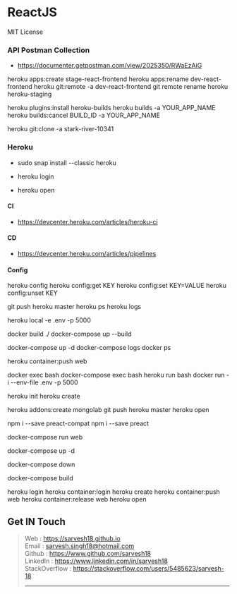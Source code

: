# ReactJS

MIT License


### API Postman Collection
* https://documenter.getpostman.com/view/2025350/RWaEzAiG


heroku apps:create stage-react-frontend
heroku apps:rename dev-react-frontend
heroku git:remote -a dev-react-frontend
git remote rename heroku heroku-staging

heroku plugins:install heroku-builds
heroku builds -a YOUR_APP_NAME
heroku builds:cancel BUILD_ID -a YOUR_APP_NAME

heroku git:clone -a stark-river-10341

### Heroku
* sudo snap install --classic heroku

* heroku login

* heroku open


#### CI
* https://devcenter.heroku.com/articles/heroku-ci

#### CD
* https://devcenter.heroku.com/articles/pipelines

#### Config
heroku config
heroku config:get KEY
heroku config:set KEY=VALUE
heroku config:unset KEY

git push heroku master
heroku ps
heroku logs

heroku local -e .env -p 5000



docker build ./
docker-compose up --build

docker-compose up -d
docker-compose logs
docker ps

heroku container:push web

docker exec <container> bash
docker-compose exec <container> bash 
heroku run bash
docker run -i --env-file .env -p 5000 <image>





heroku init
heroku create

heroku addons:create mongolab
git push heroku master
heroku open

npm i --save preact-compat
npm i --save preact



docker-compose run web

docker-compose up -d 

docker-compose down

docker-compose build


heroku login
heroku container:login
heroku create
heroku container:push web
heroku container:release web
heroku open

Get IN Touch 
------------
>Web : https://sarvesh18.github.io <br>
>Email : sarvesh.singh18@hotmail.com <br>
>Github : https://www.github.com/sarvesh18 <br>
>LinkedIn : https://www.linkedin.com/in/sarvesh18 <br>
>StackOverflow : https://stackoverflow.com/users/5485623/sarvesh-18 <br>
><hr>
